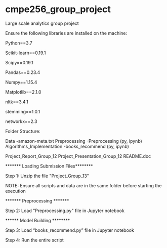 # cmpe256_group_project
Large scale analytics group project


Ensure the following libraries are installed on the machine:

Python==3.7

Scikit-learn==0.19.1

Scipy==0.19.1

Pandas==0.23.4

Numpy==1.15.4

Matplotlib==2.1.0

nltk==3.4.1

stemming==1.0.1

networkx==2.3



Folder Structure:

Data
  -amazon-meta.txt
Preprocessing
	-Preprocessing (py, ipynb)
Algorithms_Implementation
  -books_recommend (py, ipynb)
  
Project_Report_Group_12
Project_Presentation_Group_12
README.doc





******* Loading Submission Files********

Step 1: Unzip the file "Project_Group_13"

NOTE: Ensure all scripts and data are in the same folder before starting the execution



******* Preprocessing *******

Step 2: Load "Preprocessing.py" file in Jupyter notebook



****** Model Building ********

Step 3: Load “books_recommend.py” file in Jupyter notebook

Step 4: Run the entire script


